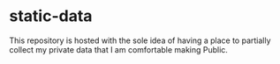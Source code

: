# static-data
This repository is hosted with the sole idea of having a place to partially collect my private data that I am comfortable making Public.
